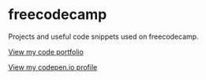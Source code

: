 # freecodecamp

Projects and useful code snippets used on freecodecamp.

<a href="https://www.freecodecamp.com/nicholasdshaw">View my code portfolio</a>

<a href="http://codepen.io/nicholasdshaw">View my codepen.io profile</a>